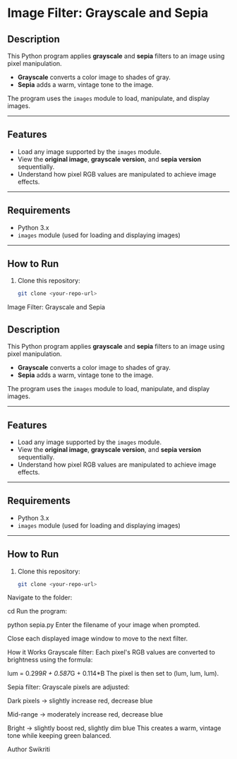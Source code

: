 # Image Filter: Grayscale and Sepia

## Description
This Python program applies **grayscale** and **sepia** filters to an image using pixel manipulation.  
- **Grayscale** converts a color image to shades of gray.  
- **Sepia** adds a warm, vintage tone to the image.  

The program uses the `images` module to load, manipulate, and display images.

---

## Features
- Load any image supported by the `images` module.
- View the **original image**, **grayscale version**, and **sepia version** sequentially.
- Understand how pixel RGB values are manipulated to achieve image effects.

---

## Requirements
- Python 3.x
- `images` module (used for loading and displaying images)

---

## How to Run
1. Clone this repository:  
   ```bash
   git clone <your-repo-url>
 Image Filter: Grayscale and Sepia

## Description
This Python program applies **grayscale** and **sepia** filters to an image using pixel manipulation.  
- **Grayscale** converts a color image to shades of gray.  
- **Sepia** adds a warm, vintage tone to the image.  

The program uses the `images` module to load, manipulate, and display images.

---

## Features
- Load any image supported by the `images` module.
- View the **original image**, **grayscale version**, and **sepia version** sequentially.
- Understand how pixel RGB values are manipulated to achieve image effects.

---

## Requirements
- Python 3.x
- `images` module (used for loading and displaying images)

---

## How to Run
1. Clone this repository:  
   ```bash
   git clone <your-repo-url>

   
Navigate to the folder:

cd <your-repo-folder>
Run the program:


python sepia.py
Enter the filename of your image when prompted.

Close each displayed image window to move to the next filter.

How it Works
Grayscale filter:
Each pixel's RGB values are converted to brightness using the formula:


lum = 0.299*R + 0.587*G + 0.114*B
The pixel is then set to (lum, lum, lum).

Sepia filter:
Grayscale pixels are adjusted:

Dark pixels → slightly increase red, decrease blue

Mid-range → moderately increase red, decrease blue

Bright → slightly boost red, slightly dim blue
This creates a warm, vintage tone while keeping green balanced.

Author
Swikriti 
